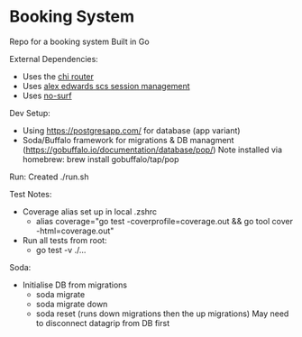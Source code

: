 # Booking System

Repo for a booking system Built in Go


External Dependencies:
- Uses the [chi router](https://github.com/go-chi/chi)
- Uses [alex edwards scs session management](https://github.com/alexedwards/scs)
- Uses [no-surf](https://github.com/justinas/nosurf)

Dev Setup:
- Using https://postgresapp.com/ for database (app variant)
- Soda/Buffalo framework for migrations & DB managment (https://gobuffalo.io/documentation/database/pop/)
  Note installed via homebrew: brew install gobuffalo/tap/pop

Run:
Created ./run.sh

Test Notes:
- Coverage alias set up in local .zshrc 
  - alias coverage="go test -coverprofile=coverage.out && go tool cover -html=coverage.out"
- Run all tests from root:
  - go test -v ./...



Soda:
- Initialise DB from migrations
  - soda migrate
  - soda migrate down
  - soda reset (runs down migrations then the up migrations) May need to disconnect datagrip from DB first

